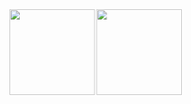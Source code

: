 
<!--
**suzu-ki/suzu-ki** is a ✨ _special_ ✨ repository because its `README.md` (this file) appears on your GitHub profile.

Here are some ideas to get you started:

- 🔭 I’m currently working on ...
- 🌱 I’m currently learning ...
- 👯 I’m looking to collaborate on ...
- 🤔 I’m looking for help with ...
- 💬 Ask me about ...
- 📫 How to reach me: ...
- 😄 Pronouns: ...
- ⚡ Fun fact: ...
-->

<a href="https://github.com/suzu-ki">
  <img align="left" height="150px" src="https://github-readme-stats.vercel.app/api?username=suzu-ki&count_private=true&show_icons=true&theme=dracula" />
</a>
<a href="https://github.com/suzu-ki">
  <img align="left" height="150px" src="https://github-profile-summary-cards.vercel.app/api/cards/profile-details?username=suzu-ki&theme=dracula" />
</a>
